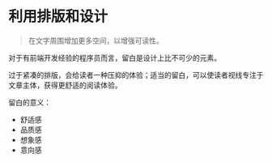# 利用排版和设计

> 在文字周围增加更多空间，以增强可读性。


对于有前端开发经验的程序员而言，留白是设计上比不可少的元素。

过于紧凑的排版，会给读者一种压抑的体验；适当的留白，可以使读者视线专注于文章主体，获得更舒适的阅读体验。


留白的意义：

- 舒适感
- 品质感
- 想象感
- 意向感




